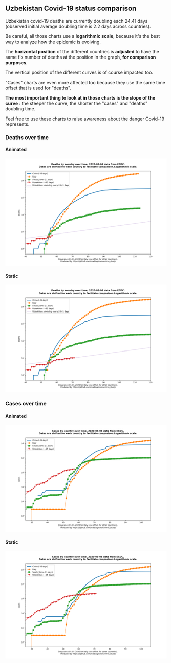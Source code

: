 ## Uzbekistan Covid-19 status comparison 

Uzbekistan covid-19 deaths are currently doubling each 24.41 days (observed initial average doubling time is 2.2 days across countries).



Be careful, all those charts use a **logarithmic scale**, because it's the best way to analyze how the epidemic is evolving.
 
The **horizontal position** of the different countries is **adjusted** to have the same fix number of deaths at the position in the graph, **for comparison purposes**.

The vertical position of the different curves is of course impacted too.

"Cases" charts are even more affected too because they use the same time offset that is used for "deaths".

**The most important thing to look at in those charts is the slope of the curve** : the steeper the curve, the shorter the "cases" and "deaths" doubling time.

Feel free to use these charts to raise awareness about the danger Covid-19 represents. 


 
### Deaths over time
 
#### Animated
![Uzbekistan covid-19 deaths animated chart](https://raw.githubusercontent.com/madlag/coronavirus_study/master/notebooks/graphs/2020-05-06/countries/Uzbekistan/2020-05-06_Uzbekistan_deaths.gif "Uzbekistan covid-19 deaths animated chart")   
 
#### Static
![Uzbekistan covid-19 deaths static chart](https://raw.githubusercontent.com/madlag/coronavirus_study/master/notebooks/graphs/2020-05-06/countries/Uzbekistan/2020-05-06_Uzbekistan_deaths.png "Uzbekistan covid-19 deaths static chart")   

 
### Cases over time
 
#### Animated
![Uzbekistan covid-19 cases animated chart](https://raw.githubusercontent.com/madlag/coronavirus_study/master/notebooks/graphs/2020-05-06/countries/Uzbekistan/2020-05-06_Uzbekistan_cases.gif "Uzbekistan covid-19 cases animated chart")   
 
#### Static
![Uzbekistan covid-19 cases static chart](https://raw.githubusercontent.com/madlag/coronavirus_study/master/notebooks/graphs/2020-05-06/countries/Uzbekistan/2020-05-06_Uzbekistan_cases.png "Uzbekistan covid-19 cases static chart")   

